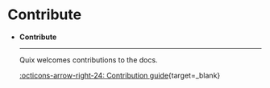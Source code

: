 # Contribute

<div class="grid cards" markdown>

-   __Contribute__

    ---

    Quix welcomes contributions to the docs.

    [:octicons-arrow-right-24: Contribution guide](https://github.com/quixio/quix-docs/blob/dev/CONTRIBUTING.md){target=_blank}

</div>

